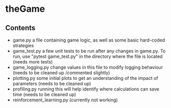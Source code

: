 # theGame

## Contents
- game.py a file containing game logic, as well as some basic hard-coded strategies
- game_test.py a few unit tests to be run after any changes in game.py. To run, use "pytest game_test.py" in the directory where the file is located (needs more tests)
- game_logging.py change values in this file to modify logging behaviour (needs to be cleaned up /commented slightly)
- plotting.py some initial plots to get an understanding of the impact of parameters (needs to be cleaned up)
- profiling.py running this will help identify where calculations can save time (needs to be cleaned up)
- reinforcement_learning.py (currently not working)
